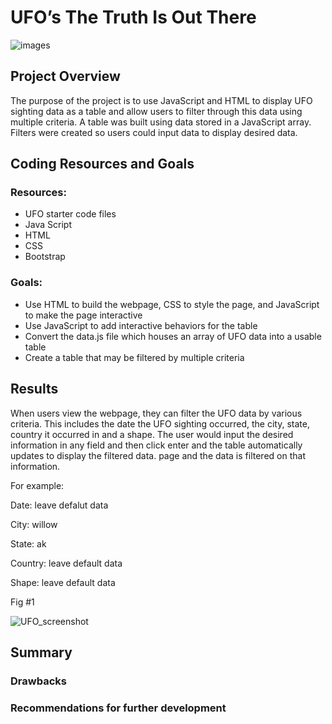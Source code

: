 #                                                       UFO’s The Truth Is Out There

![images](https://user-images.githubusercontent.com/113568268/210156090-b4591731-d53d-4f8d-a242-f7e91fdd9b25.jpg)


## Project Overview
The purpose of the project is to use JavaScript and HTML to display UFO sighting data as a table and allow users to filter through this data using multiple criteria. A table was built using data stored in a JavaScript array. Filters were created so users could input data to display desired data. 


## Coding Resources and Goals 
### Resources: 

* UFO starter code files
* Java Script
* HTML
* CSS
* Bootstrap

### Goals: 

* Use HTML to build the webpage, CSS to style the page, and JavaScript to make the page interactive
* Use JavaScript to add interactive behaviors for the table
* Convert the data.js file which houses an array of UFO data into a usable table
* Create a table that may be filtered by multiple criteria



## Results

When users view the webpage, they can filter the UFO data by various criteria. This includes the date the UFO sighting occurred, the city, state, country it occurred in and a shape. The user would input the desired information in any field and then click enter and the table automatically updates to display the filtered data. 
page and the data is filtered on that information. 

For example:

Date: leave defalut data

City: willow

State: ak

Country: leave default data

Shape: leave default data

Fig #1

![UFO_screenshot](https://user-images.githubusercontent.com/113568268/210157097-259be46c-499d-404b-8cea-afb843e7e1b5.png)


## Summary

### Drawbacks

### Recommendations for further development

